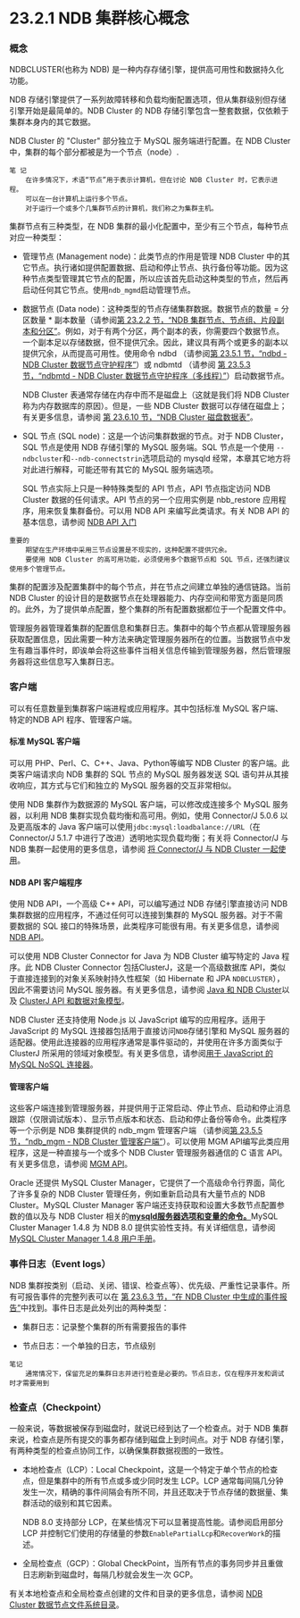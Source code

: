 # 23.2.1 NDB 集群核心概念

### 概念

NDBCLUSTER(也称为 NDB) 是一种内存存储引擎，提供高可用性和数据持久化功能。

NDB 存储引擎提供了一系列故障转移和负载均衡配置选项，但从集群级别但存储引擎开始是最简单的。NDB Cluster 的 NDB 存储引擎包含一整套数据，仅依赖于集群本身内的其它数据。

NDB Cluster 的 "Cluster" 部分独立于 MySQL 服务端进行配置。在 NDB Cluster 中，集群的每个部分都被是为一个节点（node）.

```textile
笔 记
    在许多情况下，术语“节点”用于表示计算机，但在讨论 NDB Cluster 时，它表示进程。
    可以在一台计算机上运行多个节点。
    对于运行一个或多个几集群节点的计算机，我们称之为集群主机。
```

集群节点有三种类型，在 NDB 集群的最小化配置中，至少有三个节点，每种节点对应一种类型：

+ 管理节点 (Management node)：此类节点的作用是管理 NDB Cluster 中的其它节点。执行诸如提供配置数据、启动和停止节点、执行备份等功能。因为这种节点类型管理其它节点的配置，所以应该首先启动这种类型的节点，然后再启动任何其它节点。使用`ndb_mgmd`启动管理节点。

+ 数据节点 (Data node)：这种类型的节点存储集群数据。数据节点的数量 = 分区数量 * 副本数量（请参阅[第 23.2.2 节，“NDB 集群节点、节点组、片段副本和分区”](https://dev.mysql.com/doc/refman/8.0/en/mysql-cluster-nodes-groups.html "23.2.2 NDB Cluster 节点、节点组、片段副本和分区")。例如，对于有两个分区，两个副本的表，你需要四个数据节点。一个副本足以存储数据，但不提供冗余。因此，建议具有两个或更多的副本以提供冗余，从而提高可用性。使用命令 ndbd （请参阅[第 23.5.1 节，“ndbd - NDB Cluster 数据节点守护程序”](https://dev.mysql.com/doc/refman/8.0/en/mysql-cluster-programs-ndbd.html "23.5.1 ndbd — NDB 集群数据节点守护进程")）或 ndbmtd （请参阅 [第 23.5.3 节，“ndbmtd - NDB Cluster 数据节点守护程序（多线程）”](https://dev.mysql.com/doc/refman/8.0/en/mysql-cluster-programs-ndbmtd.html "23.5.3 ndbmtd — NDB 集群数据节点守护进程（多线程）")）启动数据节点。
  
  NDB Cluster 表通常存储在内存中而不是磁盘上（这就是我们将 NDB Cluster 称为内存数据库的原因）。但是，一些 NDB Cluster 数据可以存储在磁盘上；有关更多信息，请参阅 [第 23.6.10 节，“NDB Cluster 磁盘数据表”](https://dev.mysql.com/doc/refman/8.0/en/mysql-cluster-disk-data.html "23.6.10 NDB Cluster 磁盘数据表")。

+ SQL 节点 (SQL node)：这是一个访问集群数据的节点。对于 NDB Cluster，SQL 节点是使用 NDB 存储引擎的 MySQL 服务端。SQL 节点是一个使用 `--ndbcluster`和`--ndb-connectstrin`选项启动的 mysqld 经常，本章其它地方将对此进行解释，可能还带有其它的 MySQL 服务端选项。
  
  SQL 节点实际上只是一种特殊类型的 API 节点，API 节点指定访问 NDB Cluster 数据的任何请求。API 节点的另一个应用实例是 nbb_restore 应用程序，用来恢复集群备份。可以用 NDB API 来编写此类请求。有关 NDB API 的基本信息，请参阅 [NDB API 入门](https://dev.mysql.com/doc/ndbapi/en/ndb-getting-started.html)

```textile
重要的
    期望在生产环境中采用三节点设置是不现实的，这种配置不提供冗余。
    要使用 NDB Cluster 的高可用功能，必须使用多个数据节点和 SQL 节点，还强烈建议使用多个管理节点。
```

集群的配置涉及配置集群中的每个节点，并在节点之间建立单独的通信链路。当前 NDB  Cluster 的设计目的是数据节点在处理器能力、内存空间和带宽方面是同质的。此外，为了提供单点配置，整个集群的所有配置数据都位于一个配置文件中。

管理服务器管理着集群的配置信息和集群日志。集群中的每个节点都从管理服务器获取配置信息，因此需要一种方法来确定管理服务器所在的位置。当数据节点中发生有趣当事件时，即诶单会将这些事件当相关信息传输到管理服务器，然后管理服务器将这些信息写入集群日志。

### 客户端

可以有任意数量到集群客户端进程或应用程序。其中包括标准 MySQL 客户端、特定的NDB API 程序、管理客户端。

#### 标准 MySQL 客户端

可以用 PHP、Perl、C、C++、Java、Python等编写 NDB Cluster 的客户端。此类客户端请求向 NDB 集群的 SQL 节点的 MySQL 服务器发送 SQL 语句并从其接收响应，其方式与它们和独立的 MySQL 服务器的交互非常相似。

使用 NDB 集群作为数据源的 MySQL 客户端，可以修改成连接多个 MySQL 服务器，以利用 NDB 集群实现负载均衡和高可用。例如，使用 Connector/J 5.0.6 以及更高版本的 Java 客户端可以使用`jdbc:mysql:loadbalance://URL`（在 Connector/J 5.1.7 中进行了改进）透明地实现负载均衡；有关将 Connector/J 与 NDB 集群一起使用的更多信息，请参阅 [将 Connector/J 与 NDB Cluster 一起使用](https://dev.mysql.com/doc/ndbapi/en/mccj-using-connectorj.html)。

#### NDB API 客户端程序

使用 NDB API，一个高级 C++ API，可以编写通过 NDB 存储引擎直接访问 NDB 集群数据的应用程序，不通过任何可以连接到集群的 MySQL 服务器。对于不需要数据的 SQL 接口的特殊场景，此类程序可能很有用。有关更多信息，请参阅 [NDB API](https://dev.mysql.com/doc/ndbapi/en/ndbapi.html)。

可以使用 NDB Cluster Connector for Java 为 NDB Cluster 编写特定的 Java 程序。此 NDB Cluster Connector 包括ClusterJ，这是一个高级数据库 API，类似于直接连接到的对象关系映射持久性框架（如 Hibernate 和 JPA `NDBCLUSTER`），因此不需要访问 MySQL 服务器。有关更多信息，请参阅 [Java 和 NDB Cluster](https://dev.mysql.com/doc/ndbapi/en/mccj-overview-java.html)以及 [ClusterJ API 和数据对象模型](https://dev.mysql.com/doc/ndbapi/en/mccj-overview-clusterj-object-models.html)。

NDB Cluster 还支持使用 Node.js 以 JavaScript 编写的应用程序。适用于 JavaScript 的 MySQL 连接器包括用于直接访问`NDB`存储引擎和 MySQL 服务器的适配器。使用此连接器的应用程序通常是事件驱动的，并使用在许多方面类似于 ClusterJ 所采用的领域对象模型。有关更多信息，请参阅[用于 JavaScript 的 MySQL NoSQL 连接器](https://dev.mysql.com/doc/ndbapi/en/ndb-nodejs.html)。  

#### 管理客户端

这些客户端连接到管理服务器，并提供用于正常启动、停止节点、启动和停止消息跟踪（仅限调试版本）、显示节点版本和状态、启动和停止备份等命令。此类程序等一个示例是 NDB 集群提供的 ndb_mgm 管理客户端 （请参阅[第 23.5.5 节，“ndb_mgm - NDB Cluster 管理客户端”](https://dev.mysql.com/doc/refman/8.0/en/mysql-cluster-programs-ndb-mgm.html "23.5.5 ndb_mgm — NDB 集群管理客户端")）。可以使用 MGM API编写此类应用程序，这是一种直接与一个或多个 NDB Cluster 管理服务器通信的 C 语言 API。有关更多信息，请参阅 [MGM API](https://dev.mysql.com/doc/ndbapi/en/mgm-api.html)。

Oracle 还提供 MySQL Cluster Manager，它提供了一个高级命令行界面，简化了许多复杂的 NDB Cluster 管理任务，例如重新启动具有大量节点的 NDB Cluster。MySQL Cluster Manager 客户端还支持获取和设置大多数节点配置参数的值以及与 NDB Cluster 相关的[**mysqld服务器选项和变量的命令。**](https://dev.mysql.com/doc/refman/8.0/en/mysqld.html "4.3.1 mysqld——MySQL 服务器")MySQL Cluster Manager 1.4.8 为 NDB 8.0 提供实验性支持。有关详细信息，请参阅[MySQL Cluster Manager 1.4.8 用户手册](https://dev.mysql.com/doc/mysql-cluster-manager/1.4/en/)。



### 事件日志（Event logs）

NDB 集群按类别（启动、关闭、错误、检查点等）、优先级、严重性记录事件。所有可报告事件的完整列表可以在 [第 23.6.3 节，“在 NDB Cluster 中生成的事件报告”](https://dev.mysql.com/doc/refman/8.0/en/mysql-cluster-event-reports.html "23.6.3 NDB Cluster 中生成的事件报告")中找到。事件日志是此处列出的两种类型：

+ 集群日志：记录整个集群的所有需要报告的事件

+ 节点日志：一个单独的日志，节点级别

```textile
笔记
    通常情况下，保留充足的集群日志并进行检查是必要的。节点日志，仅在程序开发和调试时才需要用到
```

### 检查点（Checkpoint）

一般来说，等数据被保存到磁盘时，就说已经到达了一个检查点。对于 NDB 集群来说，检查点是所有提交的事务都存储到磁盘上到时间点。对于 NDB 存储引擎，有两种类型的检查点协同工作，以确保集群数据视图的一致性。

+ 本地检查点（LCP）：Local Checkpoint，这是一个特定于单个节点的检查点，但是集群中的所有节点或多或少同时发生 LCP。LCP 通常每间隔几分钟发生一次，精确的事件间隔会有所不同，并且还取决于节点存储的数据量、集群活动的级别和其它因素。
  
  NDB 8.0 支持部分 LCP，在某些情况下可以显著提高性能。请参阅启用部分 LCP 并控制它们使用的存储量的参数`EnablePartialLcp`和`RecoverWork`的描述。

+ 全局检查点（GCP）：Global CheckPoint，当所有节点的事务同步并且重做日志刷新到磁盘时，每隔几秒就会发生一次 GCP。

有关本地检查点和全局检查点创建的文件和目录的更多信息，请参阅 [NDB Cluster 数据节点文件系统目录](https://dev.mysql.com/doc/ndb-internals/en/ndb-internals-ndbd-filesystemdir-files.html)。
